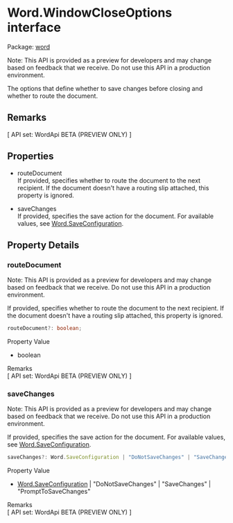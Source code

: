 # Word.WindowCloseOptions interface

Package: [word](/en-us/javascript/api/word)

Note: This API is provided as a preview for developers and may change based on feedback that we receive. Do not use this API in a production environment.

The options that define whether to save changes before closing and whether to route the document.

## Remarks

[ API set: WordApi BETA (PREVIEW ONLY) ]

## Properties

- routeDocument  
  If provided, specifies whether to route the document to the next recipient. If the document doesn't have a routing slip attached, this property is ignored.

- saveChanges  
  If provided, specifies the save action for the document. For available values, see [Word.SaveConfiguration](/en-us/javascript/api/word/word.saveconfiguration).

## Property Details

### routeDocument

Note: This API is provided as a preview for developers and may change based on feedback that we receive. Do not use this API in a production environment.

If provided, specifies whether to route the document to the next recipient. If the document doesn't have a routing slip attached, this property is ignored.

```typescript
routeDocument?: boolean;
```

Property Value

- boolean

Remarks  
[ API set: WordApi BETA (PREVIEW ONLY) ]

### saveChanges

Note: This API is provided as a preview for developers and may change based on feedback that we receive. Do not use this API in a production environment.

If provided, specifies the save action for the document. For available values, see [Word.SaveConfiguration](/en-us/javascript/api/word/word.saveconfiguration).

```typescript
saveChanges?: Word.SaveConfiguration | "DoNotSaveChanges" | "SaveChanges" | "PromptToSaveChanges";
```

Property Value

- [Word.SaveConfiguration](/en-us/javascript/api/word/word.saveconfiguration) | "DoNotSaveChanges" | "SaveChanges" | "PromptToSaveChanges"

Remarks  
[ API set: WordApi BETA (PREVIEW ONLY) ]